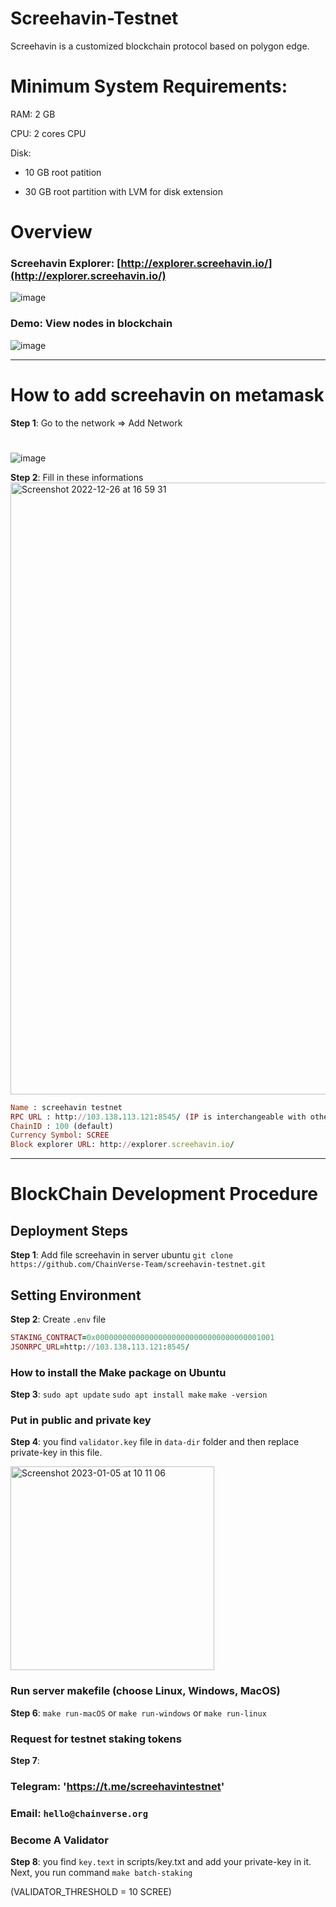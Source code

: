 # Screehavin-Testnet

Screehavin is a customized blockchain protocol based on polygon edge.

# Minimum System Requirements:

RAM: 2 GB

CPU: 2 cores CPU 

Disk: 

+ 10 GB root patition

+ 30 GB root partition with LVM for disk extension

# 

# Overview

### Screehavin Explorer:  [http://explorer.screehavin.io/](http://explorer.screehavin.io/)

![image](https://user-images.githubusercontent.com/55268800/208595093-77cfbbf7-7c8a-4adb-b21a-2d2508eaedf4.png)

### Demo: View nodes in blockchain

![image](https://user-images.githubusercontent.com/55268800/208595265-b7c106d2-7ffa-40a1-adf9-1ebade64152e.png)

***

# How to add screehavin on metamask

**Step 1**: Go to the network => Add Network
# # 
![image](https://user-images.githubusercontent.com/55268800/208595850-28c77b45-2fa3-4aed-af22-3cbfcc001017.png)

**Step 2**: Fill in these informations
<img width="979" alt="Screenshot 2022-12-26 at 16 59 31" src="https://user-images.githubusercontent.com/55268800/209535494-88e788e4-c593-4de6-9d59-90bfeeae2bea.png">

```ruby
Name : screehavin testnet
RPC URL : http://103.138.113.121:8545/ (IP is interchangeable with other server’s IP, default server’s RPC port is 8545)
ChainID : 100 (default)
Currency Symbol: SCREE
Block explorer URL: http://explorer.screehavin.io/
```

***

# BlockChain Development Procedure

## Deployment Steps

**Step 1**: Add file screehavin in server ubuntu
`git clone https://github.com/ChainVerse-Team/screehavin-testnet.git`

## Setting Environment
**Step 2**: Create `.env` file

```ruby
STAKING_CONTRACT=0x0000000000000000000000000000000000001001
JSONRPC_URL=http://103.138.113.121:8545/
```

### How to install the Make package on Ubuntu
**Step 3**:
`sudo apt update`
`sudo apt install make`
`make -version`

### Put in public and private key 
**Step 4**: you find `validator.key` file in `data-dir` folder and then replace private-key in this file.

<img width="326" alt="Screenshot 2023-01-05 at 10 11 06" src="https://user-images.githubusercontent.com/55268800/210697465-1cb8b817-9431-4c00-b66b-8cf1973bff77.png">

### Run server makefile (choose Linux, Windows, MacOS)
**Step 6**: `make run-macOS` or `make run-windows` or `make run-linux`

### Request for testnet staking tokens
**Step 7**:
### Telegram: 'https://t.me/screehavintestnet'
### Email: `hello@chainverse.org`

### Become A Validator
**Step 8**:
you find `key.text` in scripts/key.txt and add your private-key in it.
Next, you run command `make batch-staking`

(VALIDATOR_THRESHOLD = 10 SCREE)

